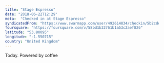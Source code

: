 ```yaml
---
title: "Stage Espresso"
date: "2018-06-22T12:29"
meta:  "Checked in at Stage Espresso"
syndicatedFrom: "https://www.swarmapp.com/user/492614834/checkin/5b2cdd80acc5f5002c163e4f"
foursquare: "https://foursquare.com/v/58bd1b32761b1a53c2aef826"
latitude: "53.80095"
longitude: "-1.550715"
country: "United Kingdom"
---
```

Today. Powered by coffee
